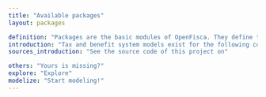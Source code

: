 ```yaml
---
title: "Available packages"
layout: packages

definition: "Packages are the basic modules of OpenFisca. They define the Parameters, Entities and Variables of a country."
introduction: "Tax and benefit system models exist for the following countries:"
sources_introduction: "See the source code of this project on"

others: "Yours is missing?"
explore: "Explore"
modelize: "Start modeling!"
---
```


